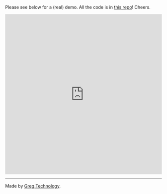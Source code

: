 Please see below for a (real) demo. All the code is in [this repo](https://github.com/gregsadetsky/sagittarius)! Cheers.

<script data-goatcounter="https://sagittarius.goatcounter.com/count"
        async src="//gc.zgo.at/count.js"></script>

<iframe width="100%" height="515" src="https://www.youtube.com/embed/__nL7Vc0OCg?si=tReedrTnNuSBFHXs" title="YouTube video player" frameborder="0" allow="accelerometer; autoplay; clipboard-write; encrypted-media; gyroscope; picture-in-picture; web-share" allowfullscreen></iframe>

---

Made by [Greg Technology](https://greg.technology/).
